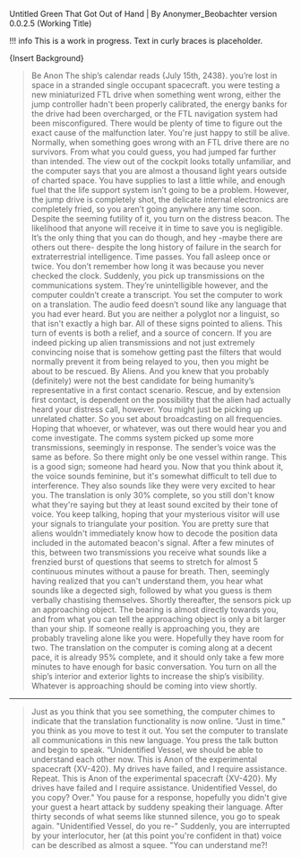 Untitled Green That Got Out of Hand | By Anonymer_Beobachter
version 0.0.2.5
(Working Title)

!!! info This is a work in progress. Text in curly braces is placeholder.

{Insert Background}
>Be Anon
>The ship’s calendar reads {July 15th, 2438}.
>you’re lost in space in a stranded single occupant spacecraft.
>you were testing a new miniaturized FTL drive when something went wrong, either the jump controller hadn't been properly calibrated, the energy banks for the drive had been overcharged, or the FTL navigation system had been misconfigured. 
>There would be plenty of time to figure out the exact cause of the malfunction later. You're just happy to still be alive.
>Normally, when something goes wrong with an FTL drive there are no survivors.
>From what you could guess, you had jumped far further than intended.
>The view out of the cockpit looks totally unfamiliar, and the computer says that you are almost a thousand light years outside of charted space.
>You have supplies to last a little while, and enough fuel that the life support system isn’t going to be a problem.
>However, the jump drive is completely shot, the delicate internal electronics are completely fried, so you aren’t going anywhere any time soon.
>Despite the seeming futility of it, you turn on the distress beacon.
>The likelihood that anyone will receive it in time to save you is negligible.
>It’s the only thing that you can do though, and hey -maybe there are others out there- despite the long history of failure in the search for extraterrestrial intelligence.
>Time passes. You fall asleep once or twice. You don’t remember how long it was because you never checked the clock.
>Suddenly, you pick up transmissions on the communications system.
>They’re unintelligible however, and the computer couldn’t create a transcript.
>You set the computer to work on a translation.
>The audio feed doesn’t sound like any language that you had ever heard.
>But you are neither a polyglot nor a linguist, so that isn't exactly a high bar.
>All of these signs pointed to aliens.
>This turn of events is both a relief, and a source of concern.
>If you are indeed picking up alien transmissions and not just extremely convincing noise that is somehow getting past the filters that would normally prevent it from being relayed to you, then you might be about to be rescued.
>By Aliens.
>And you knew that you probably (definitely) were not the best candidate for being humanity’s representative in a first contact scenario.
>Rescue, and by extension first contact, is dependent on the possibility that the alien had actually heard your distress call, however. You might just be picking up unrelated chatter.
>So you set about broadcasting on all frequencies. Hoping that whoever, or whatever, was out there would hear you and come investigate.
>The comms system picked up some more transmissions, seemingly in response. The sender’s voice was the same as before. So there might only be one vessel within range.
>This is a good sign; someone had heard you.
>Now that you think about it, the voice sounds feminine, but it's somewhat difficult to tell due to interference. They also sounds like they were very excited to hear you.
>The translation is only 30% complete, so you still don't know what they're saying but they at least sound excited by their tone of voice.
> You keep talking, hoping that your mysterious visitor will use your signals to triangulate your position.
>You are pretty sure that aliens wouldn't immediately know how to decode the position data included in the automated beacon's signal.
>After a few minutes of this, between two transmissions you receive what sounds like a frenzied burst of questions that seems to stretch for almost 5 continuous minutes without a pause for  breath. 
>Then, seemingly having realized that you can't understand them, you hear what sounds like a degected sigh, followed by what you guess is them verbally chastising themselves.
>Shortly thereafter, the sensors pick up an approaching object.
>The bearing is almost directly towards you, and from what you can tell the approaching object is only a bit larger than your ship. If someone really is approaching you, they are probably traveling alone like you were. 
>Hopefully they have room for two.
>The translation on the computer is coming along at a decent pace, it is already 95% complete, and it should only take a few more minutes to have enough for basic conversation.
>You turn on all the ship’s interior and exterior lights to increase the ship’s visibility. Whatever is approaching should be coming into view shortly.
----
>Just as you think that you see something, the computer chimes to indicate that the translation functionality is now online.
>"Just in time." you think as you move to test it out.
>You set the computer to translate all communications in this new language.
>You press the talk button and begin to speak.
>“Unidentified Vessel, we should be able to understand each other now. This is Anon of the experimental spacecraft {XV-420}. My drives have failed, and I require assistance. Repeat. This is Anon of the experimental spacecraft {XV-420}. My drives have failed and I require assistance. Unidentified Vessel, do you copy?  Over."
>You pause for a response, hopefully you didn't give your guest a heart attack by suddeny speaking their language.
>After thirty seconds of what seems like stunned silence, you go to speak again.
>"Unidentified Vessel, do you re-"
>Suddenly, you are interrupted by your interlocutor, her (at this point you're confident in that) voice can be described as almost a squee.
>"You can understand me?!